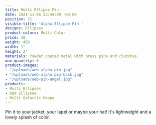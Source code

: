 ```yaml
---
title: Multi Ellipse Pin
date: 2021-11-06 23:44:00 -04:00
position: 21
visible-title: 'Alpha Ellipse Pin '
designs: Ellipses
product-colors: Multi-Color
price: 50
weight: 450
width: 1"
height: 2"
materials: Powder coated metal with brass pins and clutches.
max-quantity: 6
product-images:
- "/uploads/web-alpha-pin.jpg"
- "/uploads/web-alpha-pin-back.jpg"
- "/uploads/web-pin-angel.jpg"
products:
- Multi Ellipses
- Red Ellipses
- Multi Galactic Hoops
---
```


Pin it to your jacket, your lapel or maybe your hat! It's lightweight and a lovely splash of color.